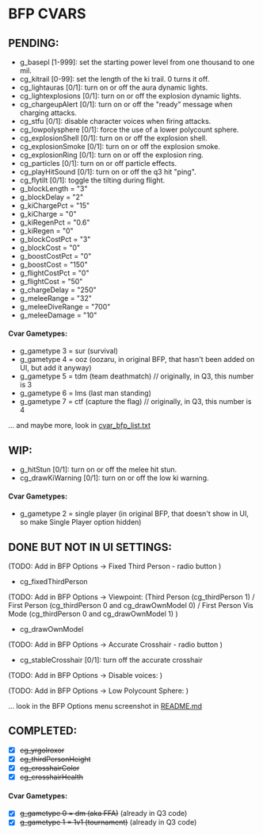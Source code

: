 # BFP CVARS

## PENDING:

- g_basepl [1-999]: set the starting power level from one thousand to one mil.
- cg_kitrail [0-99]: set the length of the ki trail. 0 turns it off.
- cg_lightauras [0/1]: turn on or off the aura dynamic lights.
- cg_lightexplosions [0/1]: turn on or off the explosion dynamic lights.
- cg_chargeupAlert [0/1]: turn on or off the "ready" message when charging attacks.
- cg_stfu [0/1]: disable character voices when firing attacks.
- cg_lowpolysphere [0/1]: force the use of a lower polycount sphere.
- cg_explosionShell [0/1]: turn on or off the explosion shell.
- cg_explosionSmoke [0/1]: turn on or off the explosion smoke.
- cg_explosionRing [0/1]: turn on or off the explosion ring.
- cg_particles [0/1]: turn on or off particle effects.
- cg_playHitSound [0/1]: turn on or off the q3 hit "ping".
- cg_flytilt [0/1]: toggle the tilting during flight.
- g_blockLength = "3"
- g_blockDelay = "2"
- g_kiChargePct = "15"
- g_kiCharge = "0"
- g_kiRegenPct = "0.6"
- g_kiRegen = "0"
- g_blockCostPct = "3"
- g_blockCost = "0"
- g_boostCostPct = "0"
- g_boostCost = "150"
- g_flightCostPct = "0"
- g_flightCost = "50"
- g_chargeDelay = "250"
- g_meleeRange = "32"
- g_meleeDiveRange = "700"
- g_meleeDamage = "10"

#### Cvar Gametypes:

- g_gametype 3 = sur (survival)
- g_gametype 4 = ooz (oozaru, in original BFP, that hasn't been added on UI, but add it anyway)
- g_gametype 5 = tdm (team deathmatch) // originally, in Q3, this number is 3
- g_gametype 6 = lms (last man standing)
- g_gametype 7 = ctf (capture the flag) // originally, in Q3, this number is 4

... and maybe more, look in [cvar_bfp_list.txt](docs/cvar_bfp_list.txt)


## WIP:

- g_hitStun [0/1]: turn on or off the melee hit stun.
- cg_drawKiWarning [0/1]: turn on or off the low ki warning.

#### Cvar Gametypes:

- g_gametype 2 = single player (in original BFP, that doesn't show in UI, so make Single Player option hidden)


## DONE BUT NOT IN UI SETTINGS:

(TODO: Add in BFP Options -> Fixed Third Person - radio button )
- cg_fixedThirdPerson

(TODO: Add in BFP Options -> Viewpoint: (Third Person (cg_thirdPerson 1) / First Person (cg_thirdPerson 0 and cg_drawOwnModel 0) / First Person Vis Mode (cg_thirdPerson 0 and cg_drawOwnModel 1) )
- cg_drawOwnModel

(TODO: Add in BFP Options -> Accurate Crosshair - radio button )
- cg_stableCrosshair [0/1]: turn off the accurate crosshair

(TODO: Add in BFP Options -> Disable voices: )

(TODO: Add in BFP Options -> Low Polycount Sphere: )

... look in the BFP Options menu screenshot in [README.md](README.md)


## COMPLETED:

- [x] ~~cg_yrgolroxor~~
- [x] ~~cg_thirdPersonHeight~~
- [x] ~~cg_crosshairColor~~
- [x] ~~cg_crosshairHealth~~

#### Cvar Gametypes:

- [x] ~~g_gametype 0 = dm (aka FFA)~~ (already in Q3 code)
- [x] ~~g_gametype 1 = 1v1 (tournament)~~ (already in Q3 code)